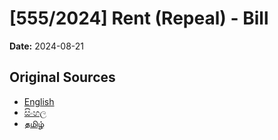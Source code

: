 # [555/2024] Rent (Repeal) - Bill

**Date:** 2024-08-21

## Original Sources

- [English](https://documents.gov.lk/view/bills/2024/8/555-2024_E.pdf)
- [සිංහල](https://documents.gov.lk/view/bills/2024/8/555-2024_S.pdf)
- [தமிழ்](https://documents.gov.lk/view/bills/2024/8/555-2024_T.pdf)
